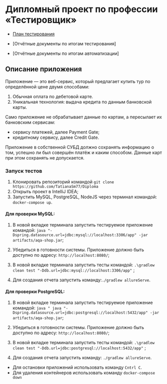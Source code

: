 # Дипломный проект по профессии «Тестировщик»

- [План тестирования](https://github.com/TatianaSm77/Diploma/blob/main/Doc/Plan.md)

- [Отчётные документы по итогам тестирования]
- [Отчётные документы по итогам автоматизации]

## Описание приложения
Приложение — это веб-сервис, который предлагает купить тур по определённой цене двумя способами:

1) Обычная оплата по дебетовой карте.
2) Уникальная технология: выдача кредита по данным банковской карты.


Само приложение не обрабатывает данные по картам, а пересылает их банковским сервисам:

- сервису платежей, далее Payment Gate;
- кредитному сервису, далее Credit Gate.

Приложение в собственной СУБД должно сохранять информацию о том, успешно ли был совершён платёж и каким способом. Данные карт при этом сохранять не допускается.

### Запуск тестов
1) Клонировать репозиторий командой `git clone https://github.com/TatianaSm77/Diploma`
2) Открыть проект в IntelliJ IDEA;
3) Запустить MySQL, PostgreSQL, NodeJS через терминал командой: `docker-compose up`.
#### Для проверки MySQL:
1) В новой вкладке терминала запустить тестируемое приложение командой: `java "-Dspring.datasource.url=jdbc:mysql://localhost:3306/app" -jar artifacts/aqa-shop.jar`;

2) Убедиться в готовности системы. Приложение должно быть доступно по адресу: `http://localhost:8080/`;

3) В новой вкладке терминала запустить тесты командой: `.\gradlew clean test "-Ddb.url=jdbc:mysql://localhost:3306/app"` ;

4) Для создания отчета запустить команду:`./gradlew allureServe`.

#### Для проверки PostgreSQL:
1) В новой вкладке терминала запустить тестируемое приложение командой: `java " java "-Dspring.datasource.url=jdbc:postgresql://localhost:5432/app" -jar artifacts/aqa-shop.jar`;

2) Убедиться в готовности системы. Приложение должно быть доступно по адресу: `http://localhost:8080/`;

3) В новой вкладке терминала запустить тесты командой: `.\gradlew clean test "-Ddb.url=jdbc:postgresql://localhost:5432/app"`  ;

4) Для создания отчета запустить команду: `./gradlew allureServe`.

 - Для остановки приложений использовать команду `Cntrl C`.
- Для удаления контейнеров использовать команду `docker-compose down`